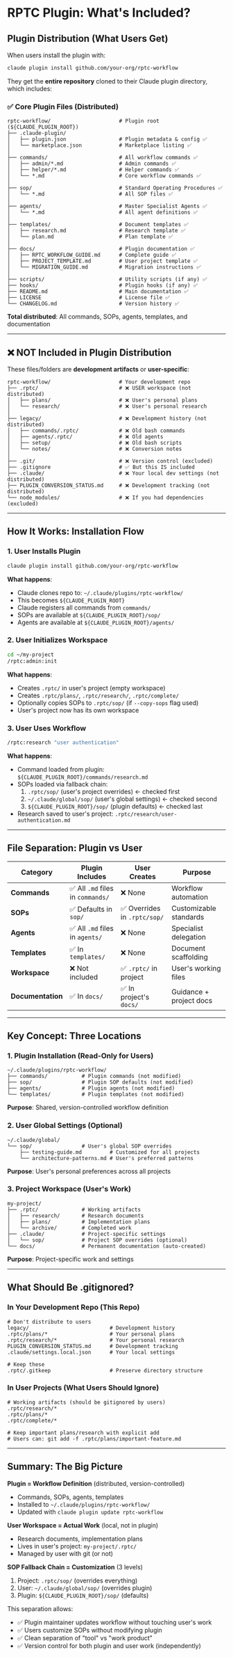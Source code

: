 # RPTC Plugin: What's Included?

## Plugin Distribution (What Users Get)

When users install the plugin with:

```bash
claude plugin install github.com/your-org/rptc-workflow
```

They get the **entire repository** cloned to their Claude plugin directory, which includes:

### ✅ Core Plugin Files (Distributed)

```text
rptc-workflow/                      # Plugin root (${CLAUDE_PLUGIN_ROOT})
├── .claude-plugin/
│   ├── plugin.json                 # Plugin metadata & config ✅
│   └── marketplace.json            # Marketplace listing ✅
│
├── commands/                       # All workflow commands ✅
│   ├── admin/*.md                  # Admin commands ✅
│   ├── helper/*.md                 # Helper commands ✅
│   └── *.md                        # Core workflow commands ✅
│
├── sop/                            # Standard Operating Procedures ✅
│   └── *.md                        # All SOP files ✅
│
├── agents/                         # Master Specialist Agents ✅
│   └── *.md                        # All agent definitions ✅
│
├── templates/                      # Document templates ✅
│   ├── research.md                 # Research template ✅
│   └── plan.md                     # Plan template ✅
│
├── docs/                           # Plugin documentation ✅
│   ├── RPTC_WORKFLOW_GUIDE.md      # Complete guide ✅
│   ├── PROJECT_TEMPLATE.md         # User project template ✅
│   └── MIGRATION_GUIDE.md          # Migration instructions ✅
│
├── scripts/                        # Utility scripts (if any) ✅
├── hooks/                          # Plugin hooks (if any) ✅
├── README.md                       # Main documentation ✅
├── LICENSE                         # License file ✅
└── CHANGELOG.md                    # Version history ✅
```

**Total distributed**: All commands, SOPs, agents, templates, and documentation

---

## ❌ NOT Included in Plugin Distribution

These files/folders are **development artifacts** or **user-specific**:

```text
rptc-workflow/                      # Your development repo
├── .rptc/                          # ❌ USER workspace (not distributed)
│   ├── plans/                      # ❌ User's personal plans
│   └── research/                   # ❌ User's personal research
│
├── legacy/                         # ❌ Development history (not distributed)
│   ├── commands/.rptc/             # ❌ Old bash commands
│   ├── agents/.rptc/               # ❌ Old agents
│   ├── setup/                      # ❌ Old bash scripts
│   └── notes/                      # ❌ Conversion notes
│
├── .git/                           # ❌ Version control (excluded)
├── .gitignore                      # ✅ But this IS included
├── .claude/                        # ❌ Your local dev settings (not distributed)
├── PLUGIN_CONVERSION_STATUS.md     # ❌ Development tracking (not distributed)
└── node_modules/                   # ❌ If you had dependencies (excluded)
```

---

## How It Works: Installation Flow

### 1. User Installs Plugin

```bash
claude plugin install github.com/your-org/rptc-workflow
```

**What happens**:

- Claude clones repo to: `~/.claude/plugins/rptc-workflow/`
- This becomes `${CLAUDE_PLUGIN_ROOT}`
- Claude registers all commands from `commands/`
- SOPs are available at `${CLAUDE_PLUGIN_ROOT}/sop/`
- Agents are available at `${CLAUDE_PLUGIN_ROOT}/agents/`

### 2. User Initializes Workspace

```bash
cd ~/my-project
/rptc:admin:init
```

**What happens**:

- Creates `.rptc/` in user's project (empty workspace)
- Creates `.rptc/plans/`, `.rptc/research/`, `.rptc/complete/`
- Optionally copies SOPs to `.rptc/sop/` (if `--copy-sops` flag used)
- User's project now has its own workspace

### 3. User Uses Workflow

```bash
/rptc:research "user authentication"
```

**What happens**:

- Command loaded from plugin: `${CLAUDE_PLUGIN_ROOT}/commands/research.md`
- SOPs loaded via fallback chain:
  1. `.rptc/sop/` (user's project overrides) ← checked first
  2. `~/.claude/global/sop/` (user's global settings) ← checked second
  3. `${CLAUDE_PLUGIN_ROOT}/sop/` (plugin defaults) ← checked last
- Research saved to user's project: `.rptc/research/user-authentication.md`

---

## File Separation: Plugin vs User

| Category          | Plugin Includes                   | User Creates                   | Purpose                 |
| ----------------- | --------------------------------- | ------------------------------ | ----------------------- |
| **Commands**      | ✅ All `.md` files in `commands/` | ❌ None                        | Workflow automation     |
| **SOPs**          | ✅ Defaults in `sop/`             | ✅ Overrides in `.rptc/sop/` | Customizable standards  |
| **Agents**        | ✅ All `.md` files in `agents/`   | ❌ None                        | Specialist delegation   |
| **Templates**     | ✅ In `templates/`                | ❌ None                        | Document scaffolding    |
| **Workspace**     | ❌ Not included                   | ✅ `.rptc/` in project         | User's working files    |
| **Documentation** | ✅ In `docs/`                     | ✅ In project's `docs/`        | Guidance + project docs |

---

## Key Concept: Three Locations

### 1. Plugin Installation (Read-Only for Users)

```text
~/.claude/plugins/rptc-workflow/
├── commands/           # Plugin commands (not modified)
├── sop/                # Plugin SOP defaults (not modified)
├── agents/             # Plugin agents (not modified)
└── templates/          # Plugin templates (not modified)
```

**Purpose**: Shared, version-controlled workflow definition

### 2. User Global Settings (Optional)

```text
~/.claude/global/
└── sop/                # User's global SOP overrides
    ├── testing-guide.md         # Customized for all projects
    └── architecture-patterns.md # User's preferred patterns
```

**Purpose**: User's personal preferences across all projects

### 3. Project Workspace (User's Work)

```text
my-project/
├── .rptc/              # Working artifacts
│   ├── research/       # Research documents
│   ├── plans/          # Implementation plans
│   └── archive/        # Completed work
├── .claude/            # Project-specific settings
│   └── sop/            # Project SOP overrides (optional)
└── docs/               # Permanent documentation (auto-created)
```

**Purpose**: Project-specific work and settings

---

## What Should Be .gitignored?

### In Your Development Repo (This Repo)

```gitignore
# Don't distribute to users
legacy/                          # Development history
.rptc/plans/*                    # Your personal plans
.rptc/research/*                 # Your personal research
PLUGIN_CONVERSION_STATUS.md      # Development tracking
.claude/settings.local.json      # Your local settings

# Keep these
.rptc/.gitkeep                   # Preserve directory structure
```

### In User Projects (What Users Should Ignore)

```gitignore
# Working artifacts (should be gitignored by users)
.rptc/research/*
.rptc/plans/*
.rptc/complete/*

# Keep important plans/research with explicit add
# Users can: git add -f .rptc/plans/important-feature.md
```

---

## Summary: The Big Picture

**Plugin = Workflow Definition** (distributed, version-controlled)

- Commands, SOPs, agents, templates
- Installed to `~/.claude/plugins/rptc-workflow/`
- Updated with `claude plugin update rptc-workflow`

**User Workspace = Actual Work** (local, not in plugin)

- Research documents, implementation plans
- Lives in user's project: `my-project/.rptc/`
- Managed by user with git (or not)

**SOP Fallback Chain = Customization** (3 levels)

1. Project: `.rptc/sop/` (overrides everything)
2. User: `~/.claude/global/sop/` (overrides plugin)
3. Plugin: `${CLAUDE_PLUGIN_ROOT}/sop/` (defaults)

This separation allows:

- ✅ Plugin maintainer updates workflow without touching user's work
- ✅ Users customize SOPs without modifying plugin
- ✅ Clean separation of "tool" vs "work product"
- ✅ Version control for both plugin and user work (independently)
